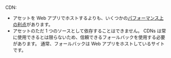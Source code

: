 CDN:

* アセットを Web アプリでホストするよりも、いくつかの[パフォーマンス上の利点](/office365/enterprise/content-delivery-networks#how-do-cdns-make-services-work-faster)があります。
* アセットのただ 1 つのソースとして依存することはできません。 CDNs は常に使用できるとは限らないため、信頼できるフォールバックを使用する必要があります。 通常、フォールバックは Web アプリをホストしているサイトです。